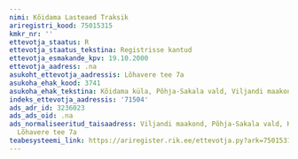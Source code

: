 ```yaml
---
nimi: Kõidama Lasteaed Traksik
ariregistri_kood: 75015315
kmkr_nr: ''
ettevotja_staatus: R
ettevotja_staatus_tekstina: Registrisse kantud
ettevotja_esmakande_kpv: 19.10.2000
ettevotja_aadress: .na
asukoht_ettevotja_aadressis: Lõhavere tee 7a
asukoha_ehak_kood: 3741
asukoha_ehak_tekstina: Kõidama küla, Põhja-Sakala vald, Viljandi maakond
indeks_ettevotja_aadressis: '71504'
ads_adr_id: 3236023
ads_ads_oid: .na
ads_normaliseeritud_taisaadress: Viljandi maakond, Põhja-Sakala vald, Kõidama küla,
  Lõhavere tee 7a
teabesysteemi_link: https://ariregister.rik.ee/ettevotja.py?ark=75015315&ref=rekvisiidid
---
```

